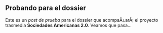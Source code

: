 ## Probando para el dossier 

Este es un _post de prueba_ para el dossier que acompaÃ±arÃ¡ el proyecto trasmedia **Sociedades Americanas 2.0**. Veamos que pasa...
